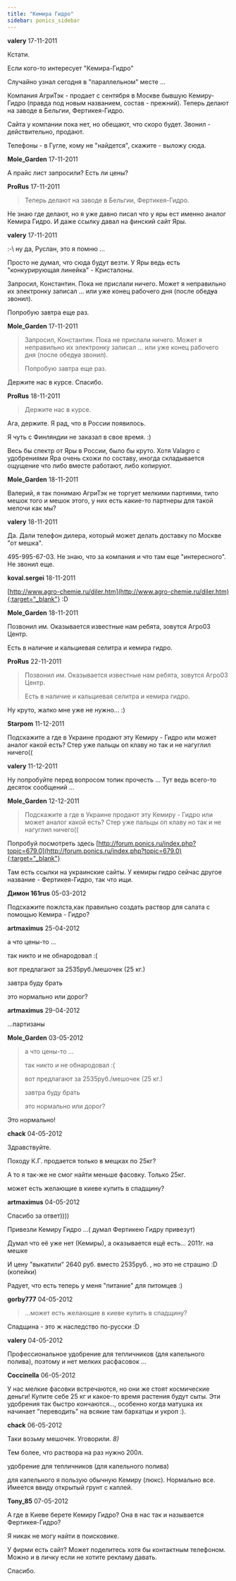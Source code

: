 ```yaml
---
title: "Кемира Гидро"
sidebar: ponics_sidebar
---
```


**valery** 17-11-2011

Кстати.

Если кого-то интересует "Кемира-Гидро"

Случайно узнал сегодня в "параллельном" месте ...

Компания АгриТэк - продает с сентября в Москве бывшую Кемиру-Гидро (правда под новым названием, состав - прежний). Теперь делают на заводе в Бельгии, Фертикея-Гидро.

Сайта у компании пока нет, но обещают, что скоро будет. Звонил - действительно, продают.

Телефоны - в Гугле, кому не "найдется", скажите - выложу сюда.


**Mole_Garden** 17-11-2011

А прайс лист запросили? Есть ли цены?


**ProRus** 17-11-2011

> Теперь делают на заводе в Бельгии, Фертикея-Гидро.

Не знаю где делают, но я уже давно писал что у яры ест именно аналог Кемира Гидро. И даже ссылку давал на финский сайт Яры.


**valery** 17-11-2011

 :-\ ну да, Руслан, это я помню ...

Просто не думал, что сюда будут везти. У Яры ведь есть "конкурирующая линейка" - Кристалоны.

Запросил, Константин. Пока не прислали ничего. Может я неправильно их электронку записал ... или уже конец рабочего дня (после обед~~у~~а звонил).

Попробую завтра еще раз.


**Mole_Garden** 17-11-2011

> Запросил, Константин. Пока не прислали ничего. Может я неправильно их электронку записал ... или уже конец рабочего дня (после обед~~у~~а звонил).
> 
> Попробую завтра еще раз.

Держите нас в курсе. Спасибо.


**ProRus** 18-11-2011

> Держите нас в курсе.

Ага, держите. Я рад, что в России появилось. 

Я чуть с Финляндии не заказал в свое время. :) 

Весь бы спектр от Яры в России, было бы круто. Хотя Valagro с удобрениями Яра очень схожи по составу, иногда складывается ощущение что либо вместе работают, либо копируют.


**Mole_Garden** 18-11-2011

Валерий, я так понимаю АгриТэк не торгует мелкими партиями, типо мешок того и мешок этого, у них есть какие-то партнеры для такой мелочи как мы?


**valery** 18-11-2011

Да. Дали телефон дилера, который может делать доставку по Москве "от мешка".

495-995-67-03. Не знаю, что за компания и что там еще "интересного". Не звонил еще.


**koval.sergei** 18-11-2011

[http://www.agro-chemie.ru/diler.htm](http://www.agro-chemie.ru/diler.htm){:target="_blank"} :D


**Mole_Garden** 18-11-2011

Позвонил им. Оказывается известные нам ребята, зовутся Агро03 Центр. 

Есть в наличие и кальциевая селитра и кемира гидро.


**ProRus** 22-11-2011

> Позвонил им. Оказывается известные нам ребята, зовутся Агро03 Центр. 
> 
> Есть в наличие и кальциевая селитра и кемира гидро.

Ну круто, жалко мне уже не нужно... :)


**Starpom** 11-12-2011

Подскажите а где в Украине продают эту Кемиру - Гидро или может аналог какой есть? Стер уже пальцы оп клаву но так и не нагуглил ничего((


**valery** 11-12-2011

Ну попробуйте перед вопросом топик прочесть ... Тут ведь всего-то десяток сообщений ...


**Mole_Garden** 12-12-2011

> Подскажите а где в Украине продают эту Кемиру - Гидро или может аналог какой есть? Стер уже пальцы оп клаву но так и не нагуглил ничего((

Попробуй посмотреть здесь [http://forum.ponics.ru/index.php?topic=679.0](http://forum.ponics.ru/index.php?topic=679.0){:target="_blank"} 

Там есть ссылки на украинские сайты. У кемиры гидро сейчас другое название - Фертикея-Гидро, так что ищи.


**Димон 161rus** 05-03-2012

Подскажите пожлста,как правильно создать раствор для салата с помощью Кемира - Гидро? 


**artmaximus** 25-04-2012

а что цены-то ...

так никто и не обнародовал :(

вот предлагают за 2535руб./мешочек (25 кг.)

завтра буду брать

это нормально или дорог?


**artmaximus** 29-04-2012

...партизаны


**Mole_Garden** 03-05-2012

> а что цены-то ...
> 
> так никто и не обнародовал :(
> 
> вот предлагают за 2535руб./мешочек (25 кг.)
> 
> завтра буду брать
> 
> это нормально или дорог?

Это нормально!


**chack** 04-05-2012

Здравствуйте.

Походу К.Г. продается только в мещках по 25кг?

А то я так-же не смог найти меньше фасовку. Только 25кг.

может есть желающие в киеве купить в спадщину?


**artmaximus** 04-05-2012

Спасибо за ответ))))

Привезли Кемиру Гидро ...( думал Фертикею Гидру привезут)

Думал что её уже нет (Кемиры), а оказывается ещё есть... 2011г. на мешке

И цену "выкатили" 2640 руб. вместо 2535руб. , но это не страшно :D (копейки)

Радует, что есть теперь у меня "питание" для питомцев :)


**gorby777** 04-05-2012

> ...может есть желающие в киеве купить в спадщину?

Спадщина - это ж наследство по-русски :D


**valery** 04-05-2012

Профессиональное удобрение для тепличников (для капельного полива), поэтому и нет мелких расфасовок ...


**Coccinella** 06-05-2012

У нас мелкие фасовки встречаются, но они же стоят космические деньги! Купите себе 25 кг и какое-то время растения будут сыты. Эти удобрения так быстро кончаются..., особенно когда матушка их начинает "переводить" на всякие там бархатцы и укроп :).


**chack** 06-05-2012

Таки возьму мешочек. Уговорили. *8)*

Тем более, что раствора на раз нужно 200л.

удобрение для тепличников (для капельного полива)

для капельного я пользую обычную Кемиру (люкс). Нормально все. Имеется ввиду открытый грунт с каплей.


**Tony_85** 07-05-2012

А где в Киеве берете Кемиру Гидро? Она в нас так и называется Фертикея-Гидро?

Я никак не могу найти в поисковике.

У фирми есть сайт? Может поделитесь хотя бы контактным телефоном. Можно и в личку если не хотите рекламу давать.

Спасибо.


